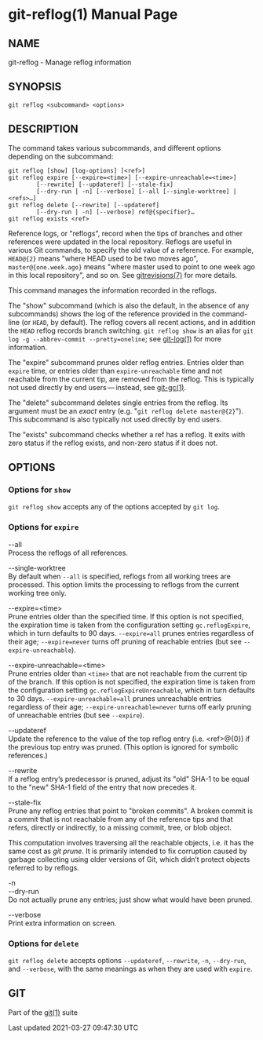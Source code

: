 git-reflog(1) Manual Page
=========================

NAME
----

git-reflog - Manage reflog information

SYNOPSIS
--------

    git reflog <subcommand> <options>

DESCRIPTION
-----------

The command takes various subcommands, and different options depending on the subcommand:

    git reflog [show] [log-options] [<ref>]
    git reflog expire [--expire=<time>] [--expire-unreachable=<time>]
            [--rewrite] [--updateref] [--stale-fix]
            [--dry-run | -n] [--verbose] [--all [--single-worktree] | <refs>…​]
    git reflog delete [--rewrite] [--updateref]
            [--dry-run | -n] [--verbose] ref@{specifier}…​
    git reflog exists <ref>

Reference logs, or "reflogs", record when the tips of branches and other references were updated in the local repository. Reflogs are useful in various Git commands, to specify the old value of a reference. For example, `HEAD@{2}` means "where HEAD used to be two moves ago", `master@{one.week.ago}` means "where master used to point to one week ago in this local repository", and so on. See [gitrevisions(7)](gitrevisions.html) for more details.

This command manages the information recorded in the reflogs.

The "show" subcommand (which is also the default, in the absence of any subcommands) shows the log of the reference provided in the command-line (or `HEAD`, by default). The reflog covers all recent actions, and in addition the `HEAD` reflog records branch switching. `git reflog show` is an alias for `git log -g --abbrev-commit --pretty=oneline`; see [git-log(1)](git-log.html) for more information.

The "expire" subcommand prunes older reflog entries. Entries older than `expire` time, or entries older than `expire-unreachable` time and not reachable from the current tip, are removed from the reflog. This is typically not used directly by end users — instead, see [git-gc(1)](git-gc.html).

The "delete" subcommand deletes single entries from the reflog. Its argument must be an *exact* entry (e.g. "`git reflog delete master@{2}`"). This subcommand is also typically not used directly by end users.

The "exists" subcommand checks whether a ref has a reflog. It exits with zero status if the reflog exists, and non-zero status if it does not.

OPTIONS
-------

### Options for `show`

`git reflog show` accepts any of the options accepted by `git log`.

### Options for `expire`

--all  
Process the reflogs of all references.

--single-worktree  
By default when `--all` is specified, reflogs from all working trees are processed. This option limits the processing to reflogs from the current working tree only.

--expire=&lt;time&gt;  
Prune entries older than the specified time. If this option is not specified, the expiration time is taken from the configuration setting `gc.reflogExpire`, which in turn defaults to 90 days. `--expire=all` prunes entries regardless of their age; `--expire=never` turns off pruning of reachable entries (but see `--expire-unreachable`).

--expire-unreachable=&lt;time&gt;  
Prune entries older than `<time>` that are not reachable from the current tip of the branch. If this option is not specified, the expiration time is taken from the configuration setting `gc.reflogExpireUnreachable`, which in turn defaults to 30 days. `--expire-unreachable=all` prunes unreachable entries regardless of their age; `--expire-unreachable=never` turns off early pruning of unreachable entries (but see `--expire`).

--updateref  
Update the reference to the value of the top reflog entry (i.e. &lt;ref&gt;@{0}) if the previous top entry was pruned. (This option is ignored for symbolic references.)

--rewrite  
If a reflog entry’s predecessor is pruned, adjust its "old" SHA-1 to be equal to the "new" SHA-1 field of the entry that now precedes it.

--stale-fix  
Prune any reflog entries that point to "broken commits". A broken commit is a commit that is not reachable from any of the reference tips and that refers, directly or indirectly, to a missing commit, tree, or blob object.

This computation involves traversing all the reachable objects, i.e. it has the same cost as *git prune*. It is primarily intended to fix corruption caused by garbage collecting using older versions of Git, which didn’t protect objects referred to by reflogs.

-n  
--dry-run  
Do not actually prune any entries; just show what would have been pruned.

--verbose  
Print extra information on screen.

### Options for `delete`

`git reflog delete` accepts options `--updateref`, `--rewrite`, `-n`, `--dry-run`, and `--verbose`, with the same meanings as when they are used with `expire`.

GIT
---

Part of the [git(1)](git.html) suite

Last updated 2021-03-27 09:47:30 UTC
